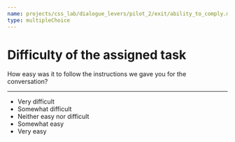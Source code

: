 ```yaml
---
name: projects/css_lab/dialogue_levers/pilot_2/exit/ability_to_comply.md
type: multipleChoice
---
```


# Difficulty of the assigned task

How easy was it to follow the instructions we gave you for the conversation?

---

- Very difficult
- Somewhat difficult
- Neither easy nor difficult
- Somewhat easy
- Very easy
